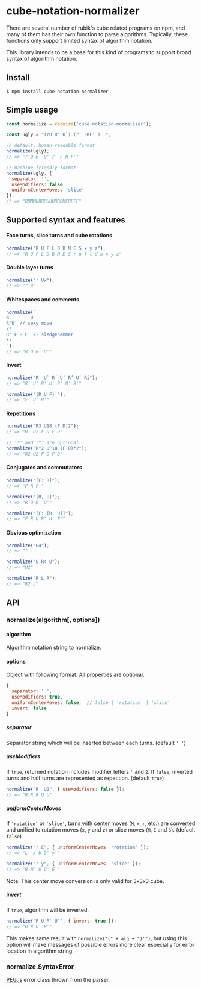 # cube-notation-normalizer
There are several number of rubik's cube related programs on npm, and many of them has their own function to parse algorithms. Typically, these functions only support limited syntax of algorithm notation.

This library intends to be a base for this kind of programs to support broad syntax of algorithm notation.

## Install
```console
$ npm install cube-notation-normalizer
```

## Simple usage
```js
const normalize = require('cube-notation-normalizer');

const ugly = "(rU R' U`) (r' FRF' )  ";

// default, human-readable format
normalize(ugly);
// => "r U R' U' r' F R F'"

// machine-friendly format
normalize(ugly, {
  separator: '',
  useModifiers: false,
  uniformCenterMoves: 'slice'
});
// => "RMMMURRRUUURRRMFRFFF"
```

## Supported syntax and features
#### Face turns, slice turns and cube rotations
```js
normalize("R U F L D B M E S x y z");
// => "R U F L D B M E S r u f l d b x y z"
```

#### Double layer turns
```js
normalize("r Uw");
// => "r u"
```

#### Whitespaces and comments
```js
normalize(`
R        U
R'U' // sexy move
/*
R' F R F' <- sledgehammer
*/
`);
// => "R U R' U'"
```

#### Invert
```js
normalize("R' U` R´ Uʼ R’ U′ Ri");
// => "R' U' R' U' R' U' R'"

normalize("(R U F)'");
// => "F' U' R'"
```

#### Repetitions
```js
normalize("R3 U18 (F D)2");
// => "R' U2 F D F D"

// '*' and '^' are optional
normalize("R*2 U^18 (F D)*2");
// => "R2 U2 F D F D"
```

#### Conjugates and commutators
```js
normalize("[F: R]");
// => "F R F'"

normalize("[R, U]");
// => "R U R' U'"

normalize("[F: [R, U]]");
// => "F R U R' U' F'"
```

#### Obvious optimization
```js
normalize("U4");
// => ""

normalize("U R4 U");
// => "U2"

normalize("R L R");
// => "R2 L"
```

## API
### normalize(algorithm[, options])
#### algorithm
Algorithm notation string to normalize.

#### options
Object with following format. All properties are optional.
```js
{
  separator: ' ',
  useModifiers: true,
  uniformCenterMoves: false,  // false | 'rotation' | 'slice'
  invert: false
}
```

##### separator
Separator string which will be inserted between each turns. (default `' '`)

##### useModifiers
If `true`, returned notation includes modifier letters `'` and `2`. If `false`, inverted turns and half turns are represented as repetition. (default `true`)
```js
normalize("R' U2", { useModifiers: false });
// => "R R R U U"
```

##### uniformCenterMoves
If `'rotation'` or `'slice'`, turns with center moves (`M`, `x`, `r`, etc.) are converted and unified to rotation moves (`x`, `y` and `z`) or slice moves (`M`, `E` and `S`). (default `false`)
```js
normalize("r E", { uniformCenterMoves: 'rotation' });
// => "L' x U D' y'"

normalize("r y", { uniformCenterMoves: 'slice' });
// => "R M' U D' E'"
```
Note: This center move conversion is only valid for 3x3x3 cube.

##### invert
If `true`, algorithm will be inverted.
```js
normalize("R U R' U'", { invert: true });
// => "U R U' R'"
```
This makes same result with `normalize("(" + alg + ")'")`, but using this option will make messages of possible errors more clear especially for error location in algorithm string.

### normalize.SyntaxError
[PEG.js](https://pegjs.org/) error class thrown from the parser.
